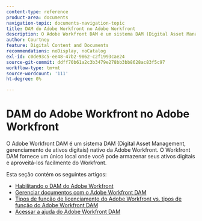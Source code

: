 ```yaml
---
content-type: reference
product-area: documents
navigation-topic: documents-navigation-topic
title: DAM do Adobe Workfront no Adobe Workfront
description: O Adobe Workfront DAM é um sistema DAM (Digital Asset Management, gerenciamento de ativos digitais) nativo da Adobe Workfront. O Workfront DAM fornece um único local onde você pode armazenar seus ativos digitais e aproveitá-los facilmente do Workfront.
author: Courtney
feature: Digital Content and Documents
recommendations: noDisplay, noCatalog
exl-id: c0de93c5-ee48-47b2-9862-c2f1993cae24
source-git-commit: ddff70b61a2c3b3479e278bb3bb8628ac83f5c97
workflow-type: tm+mt
source-wordcount: '111'
ht-degree: 0%

---
```


# DAM do Adobe Workfront no Adobe Workfront

O Adobe Workfront DAM é um sistema DAM (Digital Asset Management, gerenciamento de ativos digitais) nativo da Adobe Workfront. O Workfront DAM fornece um único local onde você pode armazenar seus ativos digitais e aproveitá-los facilmente do Workfront.

Esta seção contém os seguintes artigos:

* [Habilitando o DAM do Adobe Workfront](../../documents/workfront-dam-within-workfront/enable-wf-dam.md)
* [Gerenciar documentos com o Adobe Workfront DAM](../../documents/workfront-dam-within-workfront/manage-docs-with-wf-dam.md)
* [Tipos de função de licenciamento do Adobe Workfront vs. tipos de função do Adobe Workfront DAM](../../documents/workfront-dam-within-workfront/difference-between-wf-dam-role-types.md)
* [Acessar a ajuda do Adobe Workfront DAM](../../documents/workfront-dam-within-workfront/access-help-workfront-dam.md)
